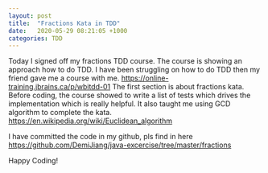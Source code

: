 ```yaml
---
layout: post
title:  "Fractions Kata in TDD"
date:   2020-05-29 08:21:05 +1000
categories: TDD
---
```


Today I signed off my fractions TDD course. 
The course is showing an approach how to do TDD. I have been struggling on how to do TDD then my friend gave 
me a course with me. 
https://online-training.jbrains.ca/p/wbitdd-01
The first section is about fractions kata. Before coding, the course showed to write a list of tests which drives 
the implementation which is really helpful. 
It also taught me using GCD algorithm to complete the kata. 
https://en.wikipedia.org/wiki/Euclidean_algorithm

I have committed the code in my github, pls find in here 
https://github.com/DemiJiang/java-excercise/tree/master/fractions

Happy Coding!